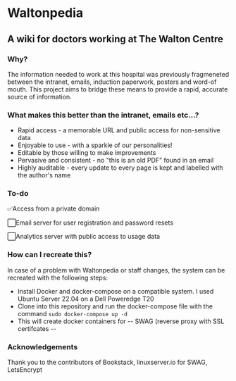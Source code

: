 # Waltonpedia

## A wiki for doctors working at The Walton Centre

### Why?
The information needed to work at this hospital was previously fragmeneted between the intranet, emails, induction paperwork, posters and word-of mouth. This project aims to bridge these means to provide a rapid, accurate source of information.

### What makes this better than the intranet, emails etc...?
- Rapid access - a memorable URL and public access for non-sensitive data
- Enjoyable to use - with a sparkle of our personalities!
- Editable by those willing to make improvements
- Pervasive and consistent - no "this is an old PDF" found in an email
- Highly auditable - every update to every page is kept and labelled with the author's name

### To-do
✅Access from a private domain

⬜Email server for user registration and password resets

⬜Analytics server with public access to usage data

### How can I recreate this?
In case of a problem with Waltonpedia or staff changes, the system can be recreated with the following steps:
- Install Docker and docker-compose on a compatible system. I used Ubuntu Server 22.04 on a Dell Poweredge T20
- Clone into this repository and run the docker-compose file with the command `sudo docker-compose up -d`
- This will create docker containers for 
-- SWAG (reverse proxy with SSL certifcates
-- 

### Acknowledgements

Thank you to the contributors of Bookstack, linuxserver.io for SWAG, LetsEncrypt
